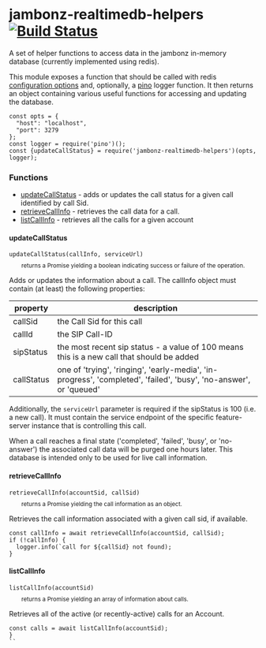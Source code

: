 # jambonz-realtimedb-helpers  [![Build Status](https://secure.travis-ci.org/jambonz/jambonz-realtimedb-helpers.png)](http://travis-ci.org/jambonz/jambonz-realtimedb-helpers)


A set of helper functions to access data in the jambonz in-memory database (currently implemented using redis).

This module exposes a function that should be called with redis [configuration options](https://github.com/NodeRedis/node_redis#rediscreateclient) and, optionally, a [pino](https://www.npmjs.com/package/pino) logger function.  It then returns an object containing various useful functions for accessing and updating the database.

```
const opts = {
  "host": "localhost",
  "port": 3279
};
const logger = require('pino')();
const {updateCallStatus} = require('jambonz-realtimedb-helpers')(opts, logger);
```

### Functions

- [updateCallStatus](#updateCallStatus) - adds or updates the call status for a given call identified by call Sid.
- [retrieveCallInfo](#retrieveCallInfo) - retrieves the call data for a call.
- [listCallInfo](#listCallInfo) - retrieves all the calls for a given account

#### updateCallStatus
`updateCallStatus(callInfo, serviceUrl)`
<p style="margin: -5px 0px 10px 25px;font-size: smaller">returns a Promise yielding a boolean indicating success or failure of the operation.</p>

Adds or updates the information about a call.  The callInfo object must contain (at least) the following properties:

| property        | description |
| ------------- |-------------|
| callSid | the Call Sid for this call|
| callId | the SIP Call-ID |
| sipStatus | the most recent sip status - a value of 100 means this is a new call that should be added|
| callStatus | one of 'trying', 'ringing', 'early-media', 'in-progress', 'completed', 'failed', 'busy', 'no-answer', or 'queued'|

Additionally, the `serviceUrl` parameter is required if the sipStatus is 100 (i.e. a new call).  It must contain the service endpoint of the specific feature-server instance that is controlling this call.

When a call reaches a final state ('completed', 'failed', 'busy', or 'no-answer') the associated call data will be purged one hours later.  This database is intended only to be used for live call information.

#### retrieveCallInfo
`retrieveCallInfo(accountSid, callSid)`
<p style="margin: -5px 0px 10px 25px;font-size: smaller">returns a Promise yielding the call information as an object.</p>

Retrieves the call information associated with a given call sid, if available.

```
const callInfo = await retrieveCallInfo(accountSid, callSid);
if (!callInfo) {
  logger.info(`call for ${callSid} not found);
}
```

#### listCallInfo
`listCallInfo(accountSid)`
<p style="margin: -5px 0px 10px 25px;font-size: smaller">returns a Promise yielding an array of information about calls.</p>

Retrieves all of the active (or recently-active) calls for an Account.

```
const calls = await listCallInfo(accountSid);
}
``